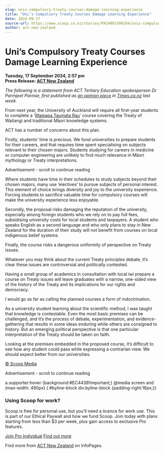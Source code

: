 ```yaml
---
slug: unis-compulsory-treaty-courses-damage-learning-experience
title: "Uni’s Compulsory Treaty Courses Damage Learning Experience"
date: 2024-09-17
source-url: https://www.scoop.co.nz/stories/PA2409/S00164/unis-compulsory-treaty-courses-damage-learning-experience.htm
author: act-new-zealand
---
```

Uni’s Compulsory Treaty Courses Damage Learning Experience
==========================================================

**Tuesday, 17 September 2024, 2:57 pm**  
**Press Release: [ACT New Zealand](https://info.scoop.co.nz/ACT_New_Zealand)**

_The following is a statement from ACT Tertiary Education spokesperson Dr Parmjeet Parmar, first published as_ [_an opinion piece_](https://www.act.org.nz/r?u=nqb-bPsQVqyXEzjEHI6tsgkzeLN5znDtgffS4AoLA6LByr7WekfWZUJp8WS06L0pwBPx8y_P8mi6ifJLoKjzzQQS5hOaePla3EvK6CjTiWl8O0HeNTC5k2bN0Vd6-FZ-&e=154c02be5f7fc7dc73d854cf1d9225ee&utm_source=actnz&utm_medium=email&utm_campaign=_uni_s_compulsory_treaty_cours&n=2) _in_ [_Times.co.nz_](http://Times.co.nz) _last week._

From next year, the University of Auckland will require all first-year students to complete a ‘[Waipapa Taumata Rau](https://www.act.org.nz/r?u=NJdECymoj0YYPihQLCmp2jBBn8iV3d7XvOq5vop9fxi4hBxuMz6ajNKLaUsFdmadOM6dAPZArYPiLzF6f9h339Hn03S65Fgacw8YxUkS92EeGPmbTYAwC1kq9SQYsfVNfAbNcaFK-jPXfrB8C9D4lQ&e=154c02be5f7fc7dc73d854cf1d9225ee&utm_source=actnz&utm_medium=email&utm_campaign=_uni_s_compulsory_treaty_cours&n=3)’ course covering the Treaty of Waitangi and traditional Māori knowledge systems.

ACT has a number of concerns about this plan.

Firstly, students’ time is precious. We fund universities to prepare students for their careers, and that requires time spent specialising on subjects relevant to their chosen majors. Students studying for careers in medicine or computer engineering are unlikely to find much relevance in Māori mythology or Treaty interpretations.

Advertisement - scroll to continue reading





Where students have time in their schedules to study subjects beyond their chosen majors, many use ‘electives’ to pursue subjects of personal interest. This element of choice brings diversity and joy to the university experience. Forcing students to sacrifice valuable time for compulsory courses will make the university experience less enjoyable.

Secondly, the proposal risks damaging the reputation of the university, especially among foreign students who we rely on to pay full fees, subsidising university costs for local students and taxpayers. A student who speaks English as a second language and who only plans to stay in New Zealand for the duration of their study will not benefit from courses on local indigenous belief systems.

Finally, the course risks a dangerous uniformity of perspective on Treaty issues.

Whatever you may think about the current Treaty principles debate, it’s clear these issues are controversial and politically contested.

Having a small group of academics in consultation with local iwi prepare a course on Treaty issues will leave graduates with a narrow, one-sided view of the history of the Treaty and its implications for our rights and democracy.

I would go as far as calling the planned courses a form of indoctrination.

As a university student learning about the scientific method, I was taught that knowledge is contestable. Even the most basic premises can be challenged, and it’s the process of debate, experimentation, and evidence-gathering that results in some ideas enduring while others are consigned to history. But an emerging political perspective is that one particular interpretation of the Treaty should be taken on faith.

Looking at the premises embedded in the proposed course, it’s difficult to see how any student could pass while expressing a contrarian view. We should expect better from our universities.

[© Scoop Media](http://www.scoop.co.nz/about/terms.html)  

Advertisement - scroll to continue reading



a.supporter:hover {background:#EC4438!important;} @media screen and (max-width: 480px) { #byline-block div.byline-block {padding-right:16px;}}

### Using Scoop for work?

Scoop is free for personal use, but you’ll need a licence for work use. This is part of our Ethical Paywall and how we fund Scoop. Join today with plans starting from less than $3 per week, plus gain access to exclusive _Pro_ features.  
  
[Join Pro Individual](https://pro.scoop.co.nz/Individual/?from=ProIn24) [Find out more](https://pro.scoop.co.nz/using-scoop-for-work/?from=ProIn24)

Find more from [ACT New Zealand](https://info.scoop.co.nz/ACT_New_Zealand) on InfoPages.